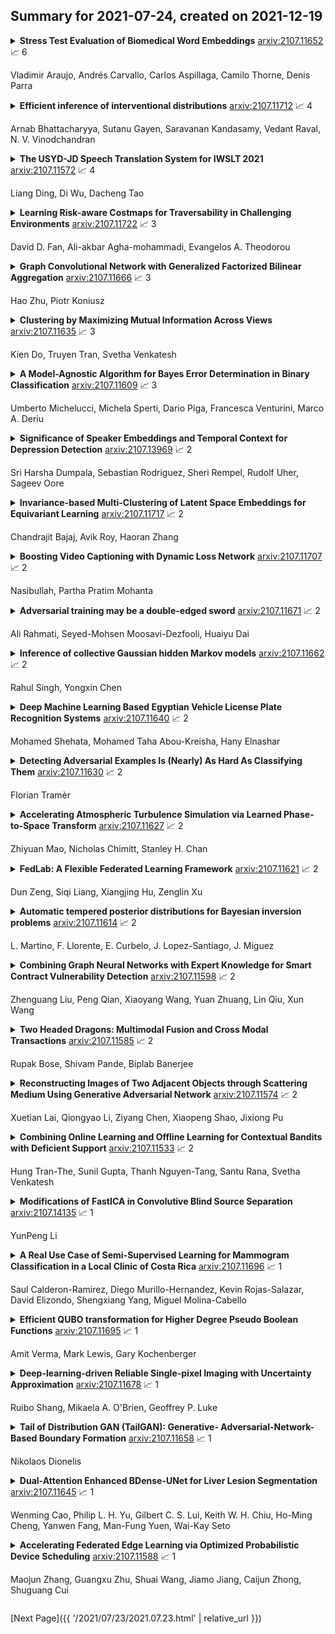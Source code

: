 ## Summary for 2021-07-24, created on 2021-12-19


<details><summary><b>Stress Test Evaluation of Biomedical Word Embeddings</b>
<a href="https://arxiv.org/abs/2107.11652">arxiv:2107.11652</a>
&#x1F4C8; 6 <br>
<p>Vladimir Araujo, Andrés Carvallo, Carlos Aspillaga, Camilo Thorne, Denis Parra</p></summary>
<p>

**Abstract:** The success of pretrained word embeddings has motivated their use in the biomedical domain, with contextualized embeddings yielding remarkable results in several biomedical NLP tasks. However, there is a lack of research on quantifying their behavior under severe "stress" scenarios. In this work, we systematically evaluate three language models with adversarial examples -- automatically constructed tests that allow us to examine how robust the models are. We propose two types of stress scenarios focused on the biomedical named entity recognition (NER) task, one inspired by spelling errors and another based on the use of synonyms for medical terms. Our experiments with three benchmarks show that the performance of the original models decreases considerably, in addition to revealing their weaknesses and strengths. Finally, we show that adversarial training causes the models to improve their robustness and even to exceed the original performance in some cases.

</p>
</details>

<details><summary><b>Efficient inference of interventional distributions</b>
<a href="https://arxiv.org/abs/2107.11712">arxiv:2107.11712</a>
&#x1F4C8; 4 <br>
<p>Arnab Bhattacharyya, Sutanu Gayen, Saravanan Kandasamy, Vedant Raval, N. V. Vinodchandran</p></summary>
<p>

**Abstract:** We consider the problem of efficiently inferring interventional distributions in a causal Bayesian network from a finite number of observations. Let $\mathcal{P}$ be a causal model on a set $\mathbf{V}$ of observable variables on a given causal graph $G$. For sets $\mathbf{X},\mathbf{Y}\subseteq \mathbf{V}$, and setting ${\bf x}$ to $\mathbf{X}$, let $P_{\bf x}(\mathbf{Y})$ denote the interventional distribution on $\mathbf{Y}$ with respect to an intervention ${\bf x}$ to variables ${\bf x}$. Shpitser and Pearl (AAAI 2006), building on the work of Tian and Pearl (AAAI 2001), gave an exact characterization of the class of causal graphs for which the interventional distribution $P_{\bf x}({\mathbf{Y}})$ can be uniquely determined. We give the first efficient version of the Shpitser-Pearl algorithm. In particular, under natural assumptions, we give a polynomial-time algorithm that on input a causal graph $G$ on observable variables $\mathbf{V}$, a setting ${\bf x}$ of a set $\mathbf{X} \subseteq \mathbf{V}$ of bounded size, outputs succinct descriptions of both an evaluator and a generator for a distribution $\hat{P}$ that is $\varepsilon$-close (in total variation distance) to $P_{\bf x}({\mathbf{Y}})$ where $Y=\mathbf{V}\setminus \mathbf{X}$, if $P_{\bf x}(\mathbf{Y})$ is identifiable. We also show that when $\mathbf{Y}$ is an arbitrary set, there is no efficient algorithm that outputs an evaluator of a distribution that is $\varepsilon$-close to $P_{\bf x}({\mathbf{Y}})$ unless all problems that have statistical zero-knowledge proofs, including the Graph Isomorphism problem, have efficient randomized algorithms.

</p>
</details>

<details><summary><b>The USYD-JD Speech Translation System for IWSLT 2021</b>
<a href="https://arxiv.org/abs/2107.11572">arxiv:2107.11572</a>
&#x1F4C8; 4 <br>
<p>Liang Ding, Di Wu, Dacheng Tao</p></summary>
<p>

**Abstract:** This paper describes the University of Sydney& JD's joint submission of the IWSLT 2021 low resource speech translation task. We participated in the Swahili-English direction and got the best scareBLEU (25.3) score among all the participants. Our constrained system is based on a pipeline framework, i.e. ASR and NMT. We trained our models with the officially provided ASR and MT datasets. The ASR system is based on the open-sourced tool Kaldi and this work mainly explores how to make the most of the NMT models. To reduce the punctuation errors generated by the ASR model, we employ our previous work SlotRefine to train a punctuation correction model. To achieve better translation performance, we explored the most recent effective strategies, including back translation, knowledge distillation, multi-feature reranking and transductive finetuning. For model structure, we tried auto-regressive and non-autoregressive models, respectively. In addition, we proposed two novel pre-train approaches, i.e. \textit{de-noising training} and \textit{bidirectional training} to fully exploit the data. Extensive experiments show that adding the above techniques consistently improves the BLEU scores, and the final submission system outperforms the baseline (Transformer ensemble model trained with the original parallel data) by approximately 10.8 BLEU score, achieving the SOTA performance.

</p>
</details>

<details><summary><b>Learning Risk-aware Costmaps for Traversability in Challenging Environments</b>
<a href="https://arxiv.org/abs/2107.11722">arxiv:2107.11722</a>
&#x1F4C8; 3 <br>
<p>David D. Fan, Ali-akbar Agha-mohammadi, Evangelos A. Theodorou</p></summary>
<p>

**Abstract:** One of the main challenges in autonomous robotic exploration and navigation in unknown and unstructured environments is determining where the robot can or cannot safely move. A significant source of difficulty in this determination arises from stochasticity and uncertainty, coming from localization error, sensor sparsity and noise, difficult-to-model robot-ground interactions, and disturbances to the motion of the vehicle. Classical approaches to this problem rely on geometric analysis of the surrounding terrain, which can be prone to modeling errors and can be computationally expensive. Moreover, modeling the distribution of uncertain traversability costs is a difficult task, compounded by the various error sources mentioned above. In this work, we take a principled learning approach to this problem. We introduce a neural network architecture for robustly learning the distribution of traversability costs. Because we are motivated by preserving the life of the robot, we tackle this learning problem from the perspective of learning tail-risks, i.e. the Conditional Value-at-Risk (CVaR). We show that this approach reliably learns the expected tail risk given a desired probability risk threshold between 0 and 1, producing a traversability costmap which is more robust to outliers, more accurately captures tail risks, and is more computationally efficient, when compared against baselines. We validate our method on data collected a legged robot navigating challenging, unstructured environments including an abandoned subway, limestone caves, and lava tube caves.

</p>
</details>

<details><summary><b>Graph Convolutional Network with Generalized Factorized Bilinear Aggregation</b>
<a href="https://arxiv.org/abs/2107.11666">arxiv:2107.11666</a>
&#x1F4C8; 3 <br>
<p>Hao Zhu, Piotr Koniusz</p></summary>
<p>

**Abstract:** Although Graph Convolutional Networks (GCNs) have demonstrated their power in various applications, the graph convolutional layers, as the most important component of GCN, are still using linear transformations and a simple pooling step. In this paper, we propose a novel generalization of Factorized Bilinear (FB) layer to model the feature interactions in GCNs. FB performs two matrix-vector multiplications, that is, the weight matrix is multiplied with the outer product of the vector of hidden features from both sides. However, the FB layer suffers from the quadratic number of coefficients, overfitting and the spurious correlations due to correlations between channels of hidden representations that violate the i.i.d. assumption. Thus, we propose a compact FB layer by defining a family of summarizing operators applied over the quadratic term. We analyze proposed pooling operators and motivate their use. Our experimental results on multiple datasets demonstrate that the GFB-GCN is competitive with other methods for text classification.

</p>
</details>

<details><summary><b>Clustering by Maximizing Mutual Information Across Views</b>
<a href="https://arxiv.org/abs/2107.11635">arxiv:2107.11635</a>
&#x1F4C8; 3 <br>
<p>Kien Do, Truyen Tran, Svetha Venkatesh</p></summary>
<p>

**Abstract:** We propose a novel framework for image clustering that incorporates joint representation learning and clustering. Our method consists of two heads that share the same backbone network - a "representation learning" head and a "clustering" head. The "representation learning" head captures fine-grained patterns of objects at the instance level which serve as clues for the "clustering" head to extract coarse-grain information that separates objects into clusters. The whole model is trained in an end-to-end manner by minimizing the weighted sum of two sample-oriented contrastive losses applied to the outputs of the two heads. To ensure that the contrastive loss corresponding to the "clustering" head is optimal, we introduce a novel critic function called "log-of-dot-product". Extensive experimental results demonstrate that our method significantly outperforms state-of-the-art single-stage clustering methods across a variety of image datasets, improving over the best baseline by about 5-7% in accuracy on CIFAR10/20, STL10, and ImageNet-Dogs. Further, the "two-stage" variant of our method also achieves better results than baselines on three challenging ImageNet subsets.

</p>
</details>

<details><summary><b>A Model-Agnostic Algorithm for Bayes Error Determination in Binary Classification</b>
<a href="https://arxiv.org/abs/2107.11609">arxiv:2107.11609</a>
&#x1F4C8; 3 <br>
<p>Umberto Michelucci, Michela Sperti, Dario Piga, Francesca Venturini, Marco A. Deriu</p></summary>
<p>

**Abstract:** This paper presents the intrinsic limit determination algorithm (ILD Algorithm), a novel technique to determine the best possible performance, measured in terms of the AUC (area under the ROC curve) and accuracy, that can be obtained from a specific dataset in a binary classification problem with categorical features {\sl regardless} of the model used. This limit, namely the Bayes error, is completely independent of any model used and describes an intrinsic property of the dataset. The ILD algorithm thus provides important information regarding the prediction limits of any binary classification algorithm when applied to the considered dataset. In this paper the algorithm is described in detail, its entire mathematical framework is presented and the pseudocode is given to facilitate its implementation. Finally, an example with a real dataset is given.

</p>
</details>

<details><summary><b>Significance of Speaker Embeddings and Temporal Context for Depression Detection</b>
<a href="https://arxiv.org/abs/2107.13969">arxiv:2107.13969</a>
&#x1F4C8; 2 <br>
<p>Sri Harsha Dumpala, Sebastian Rodriguez, Sheri Rempel, Rudolf Uher, Sageev Oore</p></summary>
<p>

**Abstract:** Depression detection from speech has attracted a lot of attention in recent years. However, the significance of speaker-specific information in depression detection has not yet been explored. In this work, we analyze the significance of speaker embeddings for the task of depression detection from speech. Experimental results show that the speaker embeddings provide important cues to achieve state-of-the-art performance in depression detection. We also show that combining conventional OpenSMILE and COVAREP features, which carry complementary information, with speaker embeddings further improves the depression detection performance. The significance of temporal context in the training of deep learning models for depression detection is also analyzed in this paper.

</p>
</details>

<details><summary><b>Invariance-based Multi-Clustering of Latent Space Embeddings for Equivariant Learning</b>
<a href="https://arxiv.org/abs/2107.11717">arxiv:2107.11717</a>
&#x1F4C8; 2 <br>
<p>Chandrajit Bajaj, Avik Roy, Haoran Zhang</p></summary>
<p>

**Abstract:** Variational Autoencoders (VAEs) have been shown to be remarkably effective in recovering model latent spaces for several computer vision tasks. However, currently trained VAEs, for a number of reasons, seem to fall short in learning invariant and equivariant clusters in latent space. Our work focuses on providing solutions to this problem and presents an approach to disentangle equivariance feature maps in a Lie group manifold by enforcing deep, group-invariant learning. Simultaneously implementing a novel separation of semantic and equivariant variables of the latent space representation, we formulate a modified Evidence Lower BOund (ELBO) by using a mixture model pdf like Gaussian mixtures for invariant cluster embeddings that allows superior unsupervised variational clustering. Our experiments show that this model effectively learns to disentangle the invariant and equivariant representations with significant improvements in the learning rate and an observably superior image recognition and canonical state reconstruction compared to the currently best deep learning models.

</p>
</details>

<details><summary><b>Boosting Video Captioning with Dynamic Loss Network</b>
<a href="https://arxiv.org/abs/2107.11707">arxiv:2107.11707</a>
&#x1F4C8; 2 <br>
<p> Nasibullah, Partha Pratim Mohanta</p></summary>
<p>

**Abstract:** Video captioning is one of the challenging problems at the intersection of vision and language, having many real-life applications in video retrieval, video surveillance, assisting visually challenged people, Human-machine interface, and many more. Recent deep learning-based methods have shown promising results but are still on the lower side than other vision tasks (such as image classification, object detection). A significant drawback with existing video captioning methods is that they are optimized over cross-entropy loss function, which is uncorrelated to the de facto evaluation metrics (BLEU, METEOR, CIDER, ROUGE).In other words, cross-entropy is not a proper surrogate of the true loss function for video captioning. This paper addresses the drawback by introducing a dynamic loss network (DLN), which provides an additional feedback signal that directly reflects the evaluation metrics. Our results on Microsoft Research Video Description Corpus (MSVD) and MSR-Video to Text (MSRVTT) datasets outperform previous methods.

</p>
</details>

<details><summary><b>Adversarial training may be a double-edged sword</b>
<a href="https://arxiv.org/abs/2107.11671">arxiv:2107.11671</a>
&#x1F4C8; 2 <br>
<p>Ali Rahmati, Seyed-Mohsen Moosavi-Dezfooli, Huaiyu Dai</p></summary>
<p>

**Abstract:** Adversarial training has been shown as an effective approach to improve the robustness of image classifiers against white-box attacks. However, its effectiveness against black-box attacks is more nuanced. In this work, we demonstrate that some geometric consequences of adversarial training on the decision boundary of deep networks give an edge to certain types of black-box attacks. In particular, we define a metric called robustness gain to show that while adversarial training is an effective method to dramatically improve the robustness in white-box scenarios, it may not provide such a good robustness gain against the more realistic decision-based black-box attacks. Moreover, we show that even the minimal perturbation white-box attacks can converge faster against adversarially-trained neural networks compared to the regular ones.

</p>
</details>

<details><summary><b>Inference of collective Gaussian hidden Markov models</b>
<a href="https://arxiv.org/abs/2107.11662">arxiv:2107.11662</a>
&#x1F4C8; 2 <br>
<p>Rahul Singh, Yongxin Chen</p></summary>
<p>

**Abstract:** We consider inference problems for a class of continuous state collective hidden Markov models, where the data is recorded in aggregate (collective) form generated by a large population of individuals following the same dynamics. We propose an aggregate inference algorithm called collective Gaussian forward-backward algorithm, extending recently proposed Sinkhorn belief propagation algorithm to models characterized by Gaussian densities. Our algorithm enjoys convergence guarantee. In addition, it reduces to the standard Kalman filter when the observations are generated by a single individual. The efficacy of the proposed algorithm is demonstrated through multiple experiments.

</p>
</details>

<details><summary><b>Deep Machine Learning Based Egyptian Vehicle License Plate Recognition Systems</b>
<a href="https://arxiv.org/abs/2107.11640">arxiv:2107.11640</a>
&#x1F4C8; 2 <br>
<p>Mohamed Shehata, Mohamed Taha Abou-Kreisha, Hany Elnashar</p></summary>
<p>

**Abstract:** Automated Vehicle License Plate (VLP) detection and recognition have ended up being a significant research issue as of late. VLP localization and recognition are some of the most essential techniques for managing traffic using digital techniques. In this paper, four smart systems are developed to recognize Egyptian vehicles license plates. Two systems are based on character recognition, which are (System1, Characters Recognition with Classical Machine Learning) and (System2, Characters Recognition with Deep Machine Learning). The other two systems are based on the whole plate recognition which are (System3, Whole License Plate Recognition with Classical Machine Learning) and (System4, Whole License Plate Recognition with Deep Machine Learning). We use object detection algorithms, and machine learning based object recognition algorithms. The performance of the developed systems has been tested on real images, and the experimental results demonstrate that the best detection accuracy rate for VLP is provided by using the deep learning method. Where the VLP detection accuracy rate is better than the classical system by 32%. However, the best detection accuracy rate for Vehicle License Plate Arabic Character (VLPAC) is provided by using the classical method. Where VLPAC detection accuracy rate is better than the deep learning-based system by 6%. Also, the results show that deep learning is better than the classical technique used in VLP recognition processes. Where the recognition accuracy rate is better than the classical system by 8%. Finally, the paper output recommends a robust VLP recognition system based on both statistical and deep machine learning.

</p>
</details>

<details><summary><b>Detecting Adversarial Examples Is (Nearly) As Hard As Classifying Them</b>
<a href="https://arxiv.org/abs/2107.11630">arxiv:2107.11630</a>
&#x1F4C8; 2 <br>
<p>Florian Tramèr</p></summary>
<p>

**Abstract:** Making classifiers robust to adversarial examples is hard. Thus, many defenses tackle the seemingly easier task of detecting perturbed inputs. We show a barrier towards this goal. We prove a general hardness reduction between detection and classification of adversarial examples: given a robust detector for attacks at distance ε (in some metric), we can build a similarly robust (but inefficient) classifier for attacks at distance ε/2. Our reduction is computationally inefficient, and thus cannot be used to build practical classifiers. Instead, it is a useful sanity check to test whether empirical detection results imply something much stronger than the authors presumably anticipated. To illustrate, we revisit 13 detector defenses. For 11/13 cases, we show that the claimed detection results would imply an inefficient classifier with robustness far beyond the state-of-the-art.

</p>
</details>

<details><summary><b>Accelerating Atmospheric Turbulence Simulation via Learned Phase-to-Space Transform</b>
<a href="https://arxiv.org/abs/2107.11627">arxiv:2107.11627</a>
&#x1F4C8; 2 <br>
<p>Zhiyuan Mao, Nicholas Chimitt, Stanley H. Chan</p></summary>
<p>

**Abstract:** Fast and accurate simulation of imaging through atmospheric turbulence is essential for developing turbulence mitigation algorithms. Recognizing the limitations of previous approaches, we introduce a new concept known as the phase-to-space (P2S) transform to significantly speed up the simulation. P2S is build upon three ideas: (1) reformulating the spatially varying convolution as a set of invariant convolutions with basis functions, (2) learning the basis function via the known turbulence statistics models, (3) implementing the P2S transform via a light-weight network that directly convert the phase representation to spatial representation. The new simulator offers 300x -- 1000x speed up compared to the mainstream split-step simulators while preserving the essential turbulence statistics.

</p>
</details>

<details><summary><b>FedLab: A Flexible Federated Learning Framework</b>
<a href="https://arxiv.org/abs/2107.11621">arxiv:2107.11621</a>
&#x1F4C8; 2 <br>
<p>Dun Zeng, Siqi Liang, Xiangjing Hu, Zenglin Xu</p></summary>
<p>

**Abstract:** Federated learning (FL) is a machine learning field in which researchers try to facilitate model learning process among multiparty without violating privacy protection regulations. Considerable effort has been invested in FL optimization and communication related researches. In this work, we introduce FedLab, a lightweight open-source framework for FL simulation. The design of FedLab focuses on FL algorithm effectiveness and communication efficiency. Also, FedLab is scalable in different deployment scenario. We hope FedLab could provide flexible API as well as reliable baseline implementations, and relieve the burden of implementing novel approaches for researchers in FL community.

</p>
</details>

<details><summary><b>Automatic tempered posterior distributions for Bayesian inversion problems</b>
<a href="https://arxiv.org/abs/2107.11614">arxiv:2107.11614</a>
&#x1F4C8; 2 <br>
<p>L. Martino, F. Llorente, E. Curbelo, J. Lopez-Santiago, J. Miguez</p></summary>
<p>

**Abstract:** We propose a novel adaptive importance sampling scheme for Bayesian inversion problems where the inference of the variables of interest and the power of the data noise is split. More specifically, we consider a Bayesian analysis for the variables of interest (i.e., the parameters of the model to invert), whereas we employ a maximum likelihood approach for the estimation of the noise power. The whole technique is implemented by means of an iterative procedure, alternating sampling and optimization steps. Moreover, the noise power is also used as a tempered parameter for the posterior distribution of the the variables of interest. Therefore, a sequence of tempered posterior densities is generated, where the tempered parameter is automatically selected according to the actual estimation of the noise power. A complete Bayesian study over the model parameters and the scale parameter can be also performed. Numerical experiments show the benefits of the proposed approach.

</p>
</details>

<details><summary><b>Combining Graph Neural Networks with Expert Knowledge for Smart Contract Vulnerability Detection</b>
<a href="https://arxiv.org/abs/2107.11598">arxiv:2107.11598</a>
&#x1F4C8; 2 <br>
<p>Zhenguang Liu, Peng Qian, Xiaoyang Wang, Yuan Zhuang, Lin Qiu, Xun Wang</p></summary>
<p>

**Abstract:** Smart contract vulnerability detection draws extensive attention in recent years due to the substantial losses caused by hacker attacks. Existing efforts for contract security analysis heavily rely on rigid rules defined by experts, which are labor-intensive and non-scalable. More importantly, expert-defined rules tend to be error-prone and suffer the inherent risk of being cheated by crafty attackers. Recent researches focus on the symbolic execution and formal analysis of smart contracts for vulnerability detection, yet to achieve a precise and scalable solution. Although several methods have been proposed to detect vulnerabilities in smart contracts, there is still a lack of effort that considers combining expert-defined security patterns with deep neural networks. In this paper, we explore using graph neural networks and expert knowledge for smart contract vulnerability detection. Specifically, we cast the rich control- and data- flow semantics of the source code into a contract graph. To highlight the critical nodes in the graph, we further design a node elimination phase to normalize the graph. Then, we propose a novel temporal message propagation network to extract the graph feature from the normalized graph, and combine the graph feature with designed expert patterns to yield a final detection system. Extensive experiments are conducted on all the smart contracts that have source code in Ethereum and VNT Chain platforms. Empirical results show significant accuracy improvements over the state-of-the-art methods on three types of vulnerabilities, where the detection accuracy of our method reaches 89.15%, 89.02%, and 83.21% for reentrancy, timestamp dependence, and infinite loop vulnerabilities, respectively.

</p>
</details>

<details><summary><b>Two Headed Dragons: Multimodal Fusion and Cross Modal Transactions</b>
<a href="https://arxiv.org/abs/2107.11585">arxiv:2107.11585</a>
&#x1F4C8; 2 <br>
<p>Rupak Bose, Shivam Pande, Biplab Banerjee</p></summary>
<p>

**Abstract:** As the field of remote sensing is evolving, we witness the accumulation of information from several modalities, such as multispectral (MS), hyperspectral (HSI), LiDAR etc. Each of these modalities possess its own distinct characteristics and when combined synergistically, perform very well in the recognition and classification tasks. However, fusing multiple modalities in remote sensing is cumbersome due to highly disparate domains. Furthermore, the existing methods do not facilitate cross-modal interactions. To this end, we propose a novel transformer based fusion method for HSI and LiDAR modalities. The model is composed of stacked auto encoders that harness the cross key-value pairs for HSI and LiDAR, thus establishing a communication between the two modalities, while simultaneously using the CNNs to extract the spectral and spatial information from HSI and LiDAR. We test our model on Houston (Data Fusion Contest - 2013) and MUUFL Gulfport datasets and achieve competitive results.

</p>
</details>

<details><summary><b>Reconstructing Images of Two Adjacent Objects through Scattering Medium Using Generative Adversarial Network</b>
<a href="https://arxiv.org/abs/2107.11574">arxiv:2107.11574</a>
&#x1F4C8; 2 <br>
<p>Xuetian Lai, Qiongyao Li, Ziyang Chen, Xiaopeng Shao, Jixiong Pu</p></summary>
<p>

**Abstract:** Reconstruction of image by using convolutional neural networks (CNNs) has been vigorously studied in the last decade. Until now, there have being developed several techniques for imaging of a single object through scattering medium by using neural networks, however how to reconstruct images of more than one object simultaneously seems hard to realize. In this paper, we demonstrate an approach by using generative adversarial network (GAN) to reconstruct images of two adjacent objects through scattering media. We construct an imaging system for imaging of two adjacent objects behind the scattering media. In general, as the light field of two adjacent object images pass through the scattering slab, a speckle pattern is obtained. The designed adversarial network, which is called as YGAN, is employed to reconstruct the images simultaneously. It is shown that based on the trained YGAN, we can reconstruct images of two adjacent objects from one speckle pattern with high fidelity. In addition, we study the influence of the object image types, and the distance between the two adjacent objects on the fidelity of the reconstructed images. Moreover even if another scattering medium is inserted between the two objects, we can also reconstruct the images of two objects from a speckle with high quality. The technique presented in this work can be used for applications in areas of medical image analysis, such as medical image classification, segmentation, and studies of multi-object scattering imaging etc.

</p>
</details>

<details><summary><b>Combining Online Learning and Offline Learning for Contextual Bandits with Deficient Support</b>
<a href="https://arxiv.org/abs/2107.11533">arxiv:2107.11533</a>
&#x1F4C8; 2 <br>
<p>Hung Tran-The, Sunil Gupta, Thanh Nguyen-Tang, Santu Rana, Svetha Venkatesh</p></summary>
<p>

**Abstract:** We address policy learning with logged data in contextual bandits. Current offline-policy learning algorithms are mostly based on inverse propensity score (IPS) weighting requiring the logging policy to have \emph{full support} i.e. a non-zero probability for any context/action of the evaluation policy. However, many real-world systems do not guarantee such logging policies, especially when the action space is large and many actions have poor or missing rewards. With such \emph{support deficiency}, the offline learning fails to find optimal policies. We propose a novel approach that uses a hybrid of offline learning with online exploration. The online exploration is used to explore unsupported actions in the logged data whilst offline learning is used to exploit supported actions from the logged data avoiding unnecessary explorations. Our approach determines an optimal policy with theoretical guarantees using the minimal number of online explorations. We demonstrate our algorithms' effectiveness empirically on a diverse collection of datasets.

</p>
</details>

<details><summary><b>Modifications of FastICA in Convolutive Blind Source Separation</b>
<a href="https://arxiv.org/abs/2107.14135">arxiv:2107.14135</a>
&#x1F4C8; 1 <br>
<p>YunPeng Li</p></summary>
<p>

**Abstract:** Convolutive blind source separation (BSS) is intended to recover the unknown components from their convolutive mixtures. Contrary to the contrast functions used in instantaneous cases, the spatial-temporal prewhitening stage and the para-unitary filters constraint are difficult to implement in a convolutive context. In this paper, we propose several modifications of FastICA to alleviate these difficulties. Our method performs the simple prewhitening step on convolutive mixtures prior to the separation and optimizes the contrast function under the diagonalization constraint implemented by single value decomposition (SVD). Numerical simulations are implemented to verify the performance of the proposed method.

</p>
</details>

<details><summary><b>A Real Use Case of Semi-Supervised Learning for Mammogram Classification in a Local Clinic of Costa Rica</b>
<a href="https://arxiv.org/abs/2107.11696">arxiv:2107.11696</a>
&#x1F4C8; 1 <br>
<p>Saul Calderon-Ramirez, Diego Murillo-Hernandez, Kevin Rojas-Salazar, David Elizondo, Shengxiang Yang, Miguel Molina-Cabello</p></summary>
<p>

**Abstract:** The implementation of deep learning based computer aided diagnosis systems for the classification of mammogram images can help in improving the accuracy, reliability, and cost of diagnosing patients. However, training a deep learning model requires a considerable amount of labeled images, which can be expensive to obtain as time and effort from clinical practitioners is required. A number of publicly available datasets have been built with data from different hospitals and clinics. However, using models trained on these datasets for later work on images sampled from a different hospital or clinic might result in lower performance. This is due to the distribution mismatch of the datasets, which include different patient populations and image acquisition protocols. The scarcity of labeled data can also bring a challenge towards the application of transfer learning with models trained using these source datasets. In this work, a real world scenario is evaluated where a novel target dataset sampled from a private Costa Rican clinic is used, with few labels and heavily imbalanced data. The use of two popular and publicly available datasets (INbreast and CBIS-DDSM) as source data, to train and test the models on the novel target dataset, is evaluated. The use of the semi-supervised deep learning approach known as MixMatch, to leverage the usage of unlabeled data from the target dataset, is proposed and evaluated. In the tests, the performance of models is extensively measured, using different metrics to assess the performance of a classifier under heavy data imbalance conditions. It is shown that the use of semi-supervised deep learning combined with fine-tuning can provide a meaningful advantage when using scarce labeled observations. We make available the novel dataset for the benefit of the community.

</p>
</details>

<details><summary><b>Efficient QUBO transformation for Higher Degree Pseudo Boolean Functions</b>
<a href="https://arxiv.org/abs/2107.11695">arxiv:2107.11695</a>
&#x1F4C8; 1 <br>
<p>Amit Verma, Mark Lewis, Gary Kochenberger</p></summary>
<p>

**Abstract:** Quadratic Unconstrained Binary Optimization (QUBO) is recognized as a unifying framework for modeling a wide range of problems. Problems can be solved with commercial solvers customized for solving QUBO and since QUBO have degree two, it is useful to have a method for transforming higher degree pseudo-Boolean problems to QUBO format. The standard transformation approach requires additional auxiliary variables supported by penalty terms for each higher degree term. This paper improves on the existing cubic-to-quadratic transformation approach by minimizing the number of additional variables as well as penalty coefficient. Extensive experimental testing on Max 3-SAT modeled as QUBO shows a near 100% reduction in the subproblem size used for minimization of the number of auxiliary variables.

</p>
</details>

<details><summary><b>Deep-learning-driven Reliable Single-pixel Imaging with Uncertainty Approximation</b>
<a href="https://arxiv.org/abs/2107.11678">arxiv:2107.11678</a>
&#x1F4C8; 1 <br>
<p>Ruibo Shang, Mikaela A. O'Brien, Geoffrey P. Luke</p></summary>
<p>

**Abstract:** Single-pixel imaging (SPI) has the advantages of high-speed acquisition over a broad wavelength range and system compactness, which are difficult to achieve by conventional imaging sensors. However, a common challenge is low image quality arising from undersampling. Deep learning (DL) is an emerging and powerful tool in computational imaging for many applications and researchers have applied DL in SPI to achieve higher image quality than conventional reconstruction approaches. One outstanding challenge, however, is that the accuracy of DL predictions in SPI cannot be assessed in practical applications where the ground truths are unknown. Here, we propose the use of the Bayesian convolutional neural network (BCNN) to approximate the uncertainty (coming from finite training data and network model) of the DL predictions in SPI. Each pixel in the predicted result from BCNN represents the parameter of a probability distribution rather than the image intensity value. Then, the uncertainty can be approximated with BCNN by minimizing a negative log-likelihood loss function in the training stage and Monte Carlo dropout in the prediction stage. The results show that the BCNN can reliably approximate the uncertainty of the DL predictions in SPI with varying compression ratios and noise levels. The predicted uncertainty from BCNN in SPI reveals that most of the reconstruction errors in deep-learning-based SPI come from the edges of the image features. The results show that the proposed BCNN can provide a reliable tool to approximate the uncertainty of DL predictions in SPI and can be widely used in many applications of SPI.

</p>
</details>

<details><summary><b>Tail of Distribution GAN (TailGAN): Generative- Adversarial-Network-Based Boundary Formation</b>
<a href="https://arxiv.org/abs/2107.11658">arxiv:2107.11658</a>
&#x1F4C8; 1 <br>
<p>Nikolaos Dionelis</p></summary>
<p>

**Abstract:** Generative Adversarial Networks (GAN) are a powerful methodology and can be used for unsupervised anomaly detection, where current techniques have limitations such as the accurate detection of anomalies near the tail of a distribution. GANs generally do not guarantee the existence of a probability density and are susceptible to mode collapse, while few GANs use likelihood to reduce mode collapse. In this paper, we create a GAN-based tail formation model for anomaly detection, the Tail of distribution GAN (TailGAN), to generate samples on the tail of the data distribution and detect anomalies near the support boundary. Using TailGAN, we leverage GANs for anomaly detection and use maximum entropy regularization. Using GANs that learn the probability of the underlying distribution has advantages in improving the anomaly detection methodology by allowing us to devise a generator for boundary samples, and use this model to characterize anomalies. TailGAN addresses supports with disjoint components and achieves competitive performance on images. We evaluate TailGAN for identifying Out-of-Distribution (OoD) data and its performance evaluated on MNIST, CIFAR-10, Baggage X-Ray, and OoD data shows competitiveness compared to methods from the literature.

</p>
</details>

<details><summary><b>Dual-Attention Enhanced BDense-UNet for Liver Lesion Segmentation</b>
<a href="https://arxiv.org/abs/2107.11645">arxiv:2107.11645</a>
&#x1F4C8; 1 <br>
<p>Wenming Cao, Philip L. H. Yu, Gilbert C. S. Lui, Keith W. H. Chiu, Ho-Ming Cheng, Yanwen Fang, Man-Fung Yuen, Wai-Kay Seto</p></summary>
<p>

**Abstract:** In this work, we propose a new segmentation network by integrating DenseUNet and bidirectional LSTM together with attention mechanism, termed as DA-BDense-UNet. DenseUNet allows learning enough diverse features and enhancing the representative power of networks by regulating the information flow. Bidirectional LSTM is responsible to explore the relationships between the encoded features and the up-sampled features in the encoding and decoding paths. Meanwhile, we introduce attention gates (AG) into DenseUNet to diminish responses of unrelated background regions and magnify responses of salient regions progressively. Besides, the attention in bidirectional LSTM takes into account the contribution differences of the encoded features and the up-sampled features in segmentation improvement, which can in turn adjust proper weights for these two kinds of features. We conduct experiments on liver CT image data sets collected from multiple hospitals by comparing them with state-of-the-art segmentation models. Experimental results indicate that our proposed method DA-BDense-UNet has achieved comparative performance in terms of dice coefficient, which demonstrates its effectiveness.

</p>
</details>

<details><summary><b>Accelerating Federated Edge Learning via Optimized Probabilistic Device Scheduling</b>
<a href="https://arxiv.org/abs/2107.11588">arxiv:2107.11588</a>
&#x1F4C8; 1 <br>
<p>Maojun Zhang, Guangxu Zhu, Shuai Wang, Jiamo Jiang, Caijun Zhong, Shuguang Cui</p></summary>
<p>

**Abstract:** The popular federated edge learning (FEEL) framework allows privacy-preserving collaborative model training via frequent learning-updates exchange between edge devices and server. Due to the constrained bandwidth, only a subset of devices can upload their updates at each communication round. This has led to an active research area in FEEL studying the optimal device scheduling policy for minimizing communication time. However, owing to the difficulty in quantifying the exact communication time, prior work in this area can only tackle the problem partially by considering either the communication rounds or per-round latency, while the total communication time is determined by both metrics. To close this gap, we make the first attempt in this paper to formulate and solve the communication time minimization problem. We first derive a tight bound to approximate the communication time through cross-disciplinary effort involving both learning theory for convergence analysis and communication theory for per-round latency analysis. Building on the analytical result, an optimized probabilistic scheduling policy is derived in closed-form by solving the approximate communication time minimization problem. It is found that the optimized policy gradually turns its priority from suppressing the remaining communication rounds to reducing per-round latency as the training process evolves. The effectiveness of the proposed scheme is demonstrated via a use case on collaborative 3D objective detection in autonomous driving.

</p>
</details>


[Next Page]({{ '/2021/07/23/2021.07.23.html' | relative_url }})
